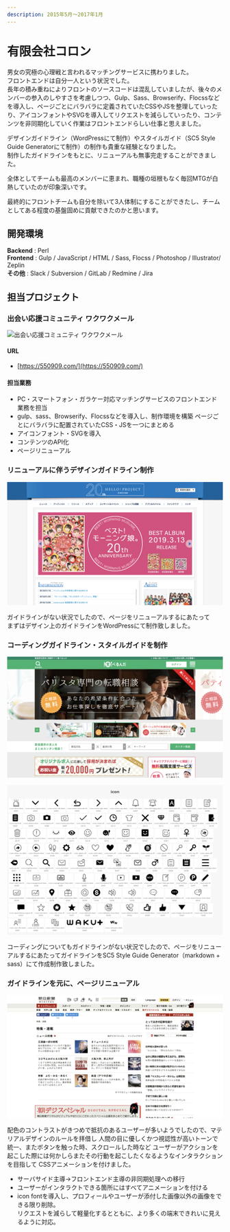 ```yaml
---
description: 2015年5月～2017年1月
---
```


# 有限会社コロン

男女の究極の心理戦と言われるマッチングサービスに携わりました。\
フロントエンドは自分一人という状況でした。\
長年の積み重ねによりフロントのソースコードは混乱していましたが、後々のメンバーの参入のしやすさを考慮しつつ、Gulp、Sass、Browserify、Flocssなどを導入し、ページごとにバラバラに定義されていたCSSやJSを整理していったり、アイコンフォントやSVGを導入してリクエストを減らしていったり、コンテンツを非同期化していく作業はフロントエンドらしい仕事と思えました。

デザインガイドライン（WordPressにて制作）やスタイルガイド（SC5 Style Guide Generatorにて制作）の制作も貴重な経験となりました。\
制作したガイドラインをもとに、リニューアルも無事完走することができました。

全体としてチームも最高のメンバーに恵まれ、職種の垣根もなく毎回MTGが白熱していたのが印象深いです。

最終的にフロントチームも自分を除いて3人体制にすることができたし、チームとしてある程度の基盤固めに貢献できたのかと思います。

## 開発環境

**Backend** : Perl\
**Frontend** : Gulp / JavaScript / HTML / Sass, Flocss / Photoshop / Illustrator/ Zeplin\
**その他** : Slack / Subversion / GitLab / Redmine / Jira

## 担当プロジェクト

### 出会い応援コミュニティ ワクワクメール

![出会い応援コミュニティ ワクワクメール](<../.gitbook/assets/image (10) (1).png>)

#### URL

* [https://550909.com/](https://550909.com/)

#### 担当業務

* PC・スマートフォン・ガラケー対応マッチングサービスのフロントエンド業務を担当
* gulp、sass、Browserify、Flocssなどを導入し、制作環境を構築 ページごとにバラバラに配置されていたCSS・JSを一つにまとめる
* アイコンフォント・SVGを導入
* コンテンツのAPI化
* ページリニューアル

### リニューアルに伴うデザインガイドライン制作

![デザインガイドライン](<../.gitbook/assets/image (25).png>)

ガイドラインがない状況でしたので、ページをリニューアルするにあたって\
まずはデザイン上のガイドラインをWordPressにて制作致しました。

### コーディングガイドライン・スタイルガイドを制作

![コーディングガイドライン・スタイルガイド](<../.gitbook/assets/image (5).png>)

![アイコンフォントリスト](<../.gitbook/assets/image (19).png>)

コーディングについてもガイドラインがない状況でしたので、ページをリニューアルするにあたってガイドラインをSC5 Style Guide Generator（markdown + sass）にて作成制作致しました。

### ガイドラインを元に、ページリニューアル&#x20;

![ガイドラインを元に、ページリニューアル ](<../.gitbook/assets/image (10).png>)

配色のコントラストがきつめで抵抗のあるユーザーが多いようでしたので、マテリアルデザインのルールを拝借し 人間の目に優しくかつ視認性が高いトーンで統一、またボタンを触った時、スクロールした時など ユーザーがアクションを起こした際には何かしらまたその行動を起こしたくなるようなインタラクションを目指して CSSアニメーションを付けました。

* サーバサイド主導→フロントエンド主導の非同期処理への移行
* ユーザーがインタラクトできる箇所にはすべてアニメーションを付ける
* icon fontを導入し、プロフィールやユーザーが添付した画像以外の画像をできる限り削除。\
  &#x20;リクエストを減らして軽量化するとともに、より多くの端末できれいに見えるように対応。

